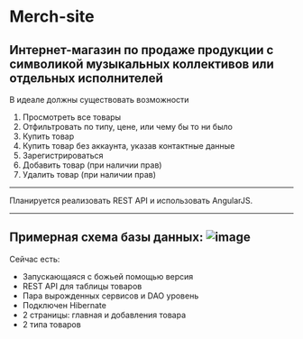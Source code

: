 # Merch-site
Интернет-магазин по продаже продукции с символикой музыкальных коллективов или отдельных исполнителей
---
В идеале должны существовать возможности
1. Просмотреть все товары
2. Отфильтровать по типу, цене, или чему бы то ни было
3. Купить товар
4. Купить товар без аккаунта, указав контактные данные
5. Зарегистрироваться
6. Добавить товар (при наличии прав)
7. Удалить товар (при наличии прав)
___
Планируется реализовать REST API и использовать AngularJS. 
___
Примерная схема базы данных:
![image](https://i.imgsafe.org/f861a39f6f.png)
---
Сейчас есть:
+ Запускающаяся с божьей помощью версия
+ REST API для таблицы товаров
+ Пара вырожденных сервисов и DAO уровень
+ Подключен Hibernate
+ 2 страницы: главная и добавления товара
+ 2 типа товаров
